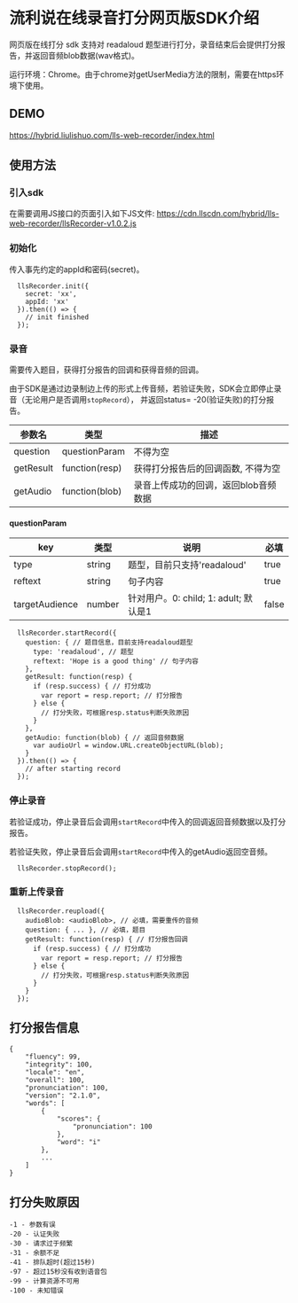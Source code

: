 # 流利说在线录音打分网页版SDK介绍
网页版在线打分 sdk 支持对 readaloud 题型进行打分，录音结束后会提供打分报告，并返回音频blob数据(wav格式)。

运行环境：Chrome。由于chrome对getUserMedia方法的限制，需要在https环境下使用。

## DEMO
https://hybrid.liulishuo.com/lls-web-recorder/index.html

## 使用方法
### 引入sdk
在需要调用JS接口的页面引入如下JS文件:  https://cdn.llscdn.com/hybrid/lls-web-recorder/llsRecorder-v1.0.2.js

### 初始化
传入事先约定的appId和密码(secret)。
```
  llsRecorder.init({
    secret: 'xx',
    appId: 'xx'
  }).then(() => {
    // init finished
  });
```

### 录音
需要传入题目，获得打分报告的回调和获得音频的回调。

由于SDK是通过边录制边上传的形式上传音频，若验证失败，SDK会立即停止录音（无论用户是否调用`stopRecord`），
并返回status= -20(验证失败)的打分报告。

| 参数名       | 类型    |  描述  |
|-------------|--------|--------|
|question|questionParam|不得为空|
|getResult|function(resp)|获得打分报告后的回调函数, 不得为空|
|getAudio|function(blob)|录音上传成功的回调，返回blob音频数据|

#### questionParam
| key         | 类型      | 说明       | 必填|
|-------------|----------|-----------|-----|
|type|string|题型，目前只支持'readaloud'|true|
|reftext|string|句子内容|true|
|targetAudience|number|针对用户。0: child; 1: adult; 默认是1|false|
```
  llsRecorder.startRecord({
    question: { // 题目信息，目前支持readaloud题型
      type: 'readaloud', // 题型
      reftext: 'Hope is a good thing' // 句子内容
    },
    getResult: function(resp) {
      if (resp.success) { // 打分成功
        var report = resp.report; // 打分报告
      } else {
        // 打分失败，可根据resp.status判断失败原因
      }
    },
    getAudio: function(blob) { // 返回音频数据
      var audioUrl = window.URL.createObjectURL(blob);
    }
  }).then(() => {
    // after starting record
  });
```

### 停止录音
若验证成功，停止录音后会调用`startRecord`中传入的回调返回音频数据以及打分报告。

若验证失败，停止录音后会调用`startRecord`中传入的getAudio返回空音频。
```
  llsRecorder.stopRecord();
```

### 重新上传录音
```
  llsRecorder.reupload({
    audioBlob: <audioBlob>, // 必填，需要重传的音频
    question: { ... }, // 必填，题目
    getResult: function(resp) { // 打分报告回调
      if (resp.success) { // 打分成功
        var report = resp.report; // 打分报告
      } else {
        // 打分失败，可根据resp.status判断失败原因
      }
    }
  });
```

## 打分报告信息
```
{
    "fluency": 99,
    "integrity": 100,
    "locale": "en",
    "overall": 100,
    "pronunciation": 100,
    "version": "2.1.0",
    "words": [
        {
            "scores": {
                "pronunciation": 100
            },
            "word": "i"
        },
        ...
    ]
}
```

## 打分失败原因
```
-1 - 参数有误
-20 - 认证失败
-30 - 请求过于频繁
-31 - 余额不足
-41 - 排队超时(超过15秒)
-97 - 超过15秒没有收到语音包
-99 - 计算资源不可用
-100 - 未知错误
```

